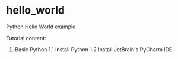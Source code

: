 # hello_world
Python Hello World example

Tutorial content:
1. Basic Python
  1.1 Install Python
  1.2 Install JetBrain's PyCharm IDE

